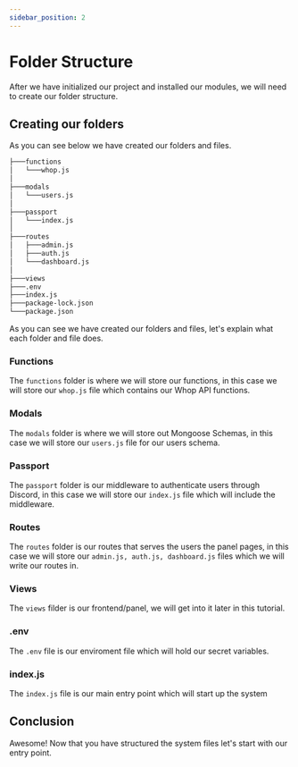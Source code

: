 ```yaml
---
sidebar_position: 2
---
```


# Folder Structure

After we have initialized our project and installed our modules, we will need to create our folder structure.

## Creating our folders

As you can see below we have created our folders and files.

```bash title="our-awesome-project"
├───functions
│   └───whop.js
│
├───modals
│   └───users.js
│
├───passport
│   └───index.js
│
├───routes
│   ├───admin.js
│   ├───auth.js
│   └───dashboard.js
│
├───views
├───.env
├───index.js
├───package-lock.json
└───package.json
```

As you can see we have created our folders and files, let's explain what each folder and file does.

### Functions

The ``functions`` folder is where we will store our functions, in this case we will store our ``whop.js`` file which contains our Whop API functions.

### Modals

The ``modals`` folder is where we will store out Mongoose Schemas, in this case we will store our ``users.js`` file for our users schema.

### Passport

The ``passport`` folder is our middleware to authenticate users through Discord, in this case we will store our ``index.js`` file which will include the middleware.

### Routes

The ``routes`` folder is our routes that serves the users the panel pages, in this case we will store our ``admin.js, auth.js, dashboard.js`` files which we will write our routes in.

### Views

The ``views`` filder is our frontend/panel, we will get into it later in this tutorial.

### .env

The ``.env`` file is our enviroment file which will hold our secret variables.

### index.js

The ``index.js`` file is our main entry point which will start up the system

## Conclusion

Awesome! Now that you have structured the system files let's start with our entry point.